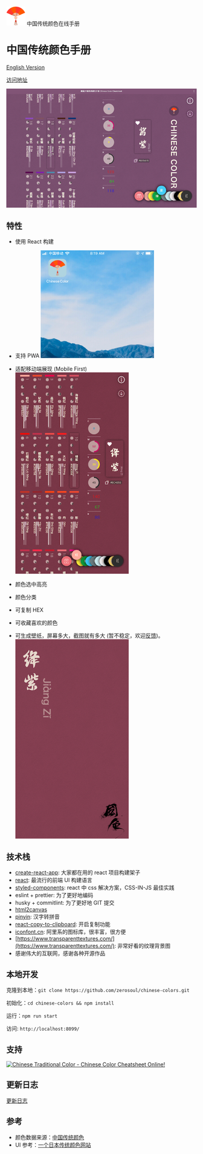 <img src="demo/logo.png" alt="Logo" width="50"> 中国传统颜色在线手册

# 中国传统颜色手册

[English Version](README.md)

[访问地址](https://works.yangerxiao.com/chinese-colors/)

<img src="demo/pc.png" alt="PC UI" width="600">

## 特性

- 使用 React 构建
- 支持 PWA
  <img src="demo/pwa.jpg" alt="PWA Logo" width="300">

- 适配移动端展现 (Mobile First)
  <img src="demo/m.png" alt="Mobile UI" width="300">

- 颜色选中高亮
- 颜色分类
- 可复制 HEX
- 可收藏喜欢的颜色
- 可生成壁纸，屏幕多大，截图就有多大 (暂不稳定，欢迎[反馈](https://github.com/zerosoul/chinese-colors/issues))。
  <img src="demo/screenshot.png" alt="screen shot" width="300">

## 技术栈

- [create-react-app](https://github.com/facebook/create-react-app): 大家都在用的 react 项目构建架子
- [react](https://reactjs.org): 最流行的前端 UI 构建语言
- [styled-components](https://styled-components.com): react 中 css 解决方案，CSS-IN-JS 最佳实践
- eslint + prettier: 为了更好地编码
- husky + commitlint: 为了更好地 GIT 提交
- [html2canvas](http://html2canvas.hertzen.com/)
- [pinyin](https://github.com/hotoo/pinyin): 汉字转拼音
- [react-copy-to-clipboard](https://github.com/nkbt/react-copy-to-clipboard): 开启复制功能
- [iconfont.cn](https://iconfont.cn): 阿里系的图标库，很丰富，很方便
- [https://www.transparenttextures.com/](https://www.transparenttextures.com/): 非常好看的纹理背景图
- 感谢伟大的互联网，感谢各种开源作品

## 本地开发

克隆到本地：`git clone https://github.com/zerosoul/chinese-colors.git`

初始化：`cd chinese-colors && npm install`

运行：`npm run start`

访问: `http://localhost:8099/`

## 支持

<a href="https://www.producthunt.com/posts/chinese-color?utm_source=badge-featured&utm_medium=badge&utm_souce=badge-chinese-color" target="_blank">
  <img src="https://api.producthunt.com/widgets/embed-image/v1/featured.svg?post_id=167119&theme=dark" alt="Chinese Traditional Color - Chinese Color Cheatsheet Online! " />
</a>

## 更新日志

[更新日志](CHANGELOG.md)

## 参考

- 颜色数据来源：[中国传统颜色](http://blog.sina.com.cn/s/blog_5c3b139d0101deia.html)
- UI 参考：[一个日本传统颜色网站](http://nipponcolors.com/)
